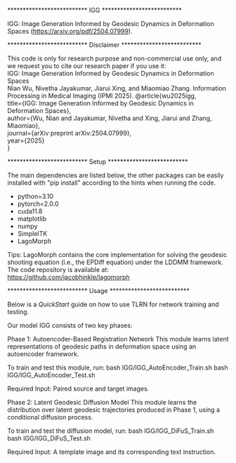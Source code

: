 ************************** IGG ************************** 

IGG: Image Generation Informed by Geodesic Dynamics in Deformation Spaces (https://arxiv.org/pdf/2504.07999).


************************** Disclaimer ************************** 

This code is only for research purpose and non-commercial use only, and we request you to cite our research paper if you use it:  
IGG: Image Generation Informed by Geodesic Dynamics in Deformation Spaces  
Nian Wu, Nivetha Jayakumar, Jiarui Xing, and Miaomiao Zhang. Information Processing in Medical Imaging (IPMI 2025).
@article{wu2025igg,  
  title={IGG: Image Generation Informed by Geodesic Dynamics in Deformation Spaces},  
  author={Wu, Nian and Jayakumar, Nivetha and Xing, Jiarui and Zhang, Miaomiao},  
  journal={arXiv preprint arXiv:2504.07999},  
  year={2025}  
}

************************** Setup ************************** 

The main dependencies are listed below, the other packages can be easily installed with "pip install" according to the hints when running the code.

* python=3.10
* pytorch=2.0.0
* cuda11.8
* matplotlib
* numpy
* SimpleITK
* LagoMorph

Tips:
LagoMorph contains the core implementation for solving the geodesic shooting equation (i.e., the EPDiff equation) under the LDDMM framework.
The code repository is available at: https://github.com/jacobhinkle/lagomorph


************************** Usage ************************** 

Below is a *QuickStart* guide on how to use TLRN for network training and testing.

Our model IGG consists of two key phases:


Phase 1: Autoencoder-Based Registration Network
This module learns latent representations of geodesic paths in deformation space using an autoencoder framework.

To train and test this module, run:
bash IGG/IGG_AutoEncoder_Train.sh
bash IGG/IGG_AutoEncoder_Test.sh

Required Input: Paired source and target images.


Phase 2: Latent Geodesic Diffusion Model
This module learns the distribution over latent geodesic trajectories produced in Phase 1, using a conditional diffusion process.

To train and test the diffusion model, run:
bash IGG/IGG_DiFuS_Train.sh
bash IGG/IGG_DiFuS_Test.sh

Required Input: A template image and its corresponding text instruction.
